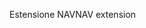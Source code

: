 <span data-ttu-id="cb810-101">Estensione NAV</span><span class="sxs-lookup"><span data-stu-id="cb810-101">NAV extension</span></span>